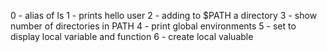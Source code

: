 0 - alias of ls 
1 - prints hello user
2 - adding to $PATH a directory
3 - show number of directories in PATH
4 - print global environments
5 - set to display local variable and function
6 - create local valuable
